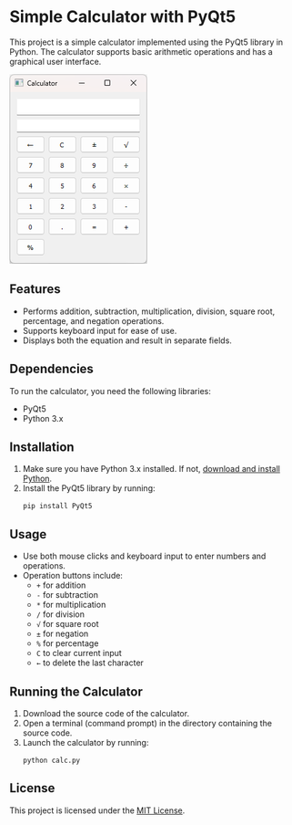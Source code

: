 # Simple Calculator with PyQt5

This project is a simple calculator implemented using the PyQt5 library in Python. The calculator supports basic arithmetic operations and has a graphical user interface.

![Calculator Screenshot](screenshot.png)

## Features

- Performs addition, subtraction, multiplication, division, square root, percentage, and negation operations.
- Supports keyboard input for ease of use.
- Displays both the equation and result in separate fields.

## Dependencies

To run the calculator, you need the following libraries:

- PyQt5
- Python 3.x

## Installation

1. Make sure you have Python 3.x installed. If not, [download and install Python](https://www.python.org/downloads/).
2. Install the PyQt5 library by running:
   ```
   pip install PyQt5
   ```

## Usage

- Use both mouse clicks and keyboard input to enter numbers and operations.
- Operation buttons include:
  - `+` for addition
  - `-` for subtraction
  - `*` for multiplication
  - `/` for division
  - `√` for square root
  - `±` for negation
  - `%` for percentage
  - `C` to clear current input
  - `←` to delete the last character

## Running the Calculator

1. Download the source code of the calculator.
2. Open a terminal (command prompt) in the directory containing the source code.
3. Launch the calculator by running:
   ```
   python calс.py
   ```

## License

This project is licensed under the [MIT License](LICENSE).
